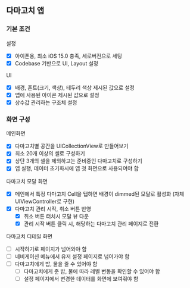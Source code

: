 ## 다마고치 앱

### 기본 조건

설정

- [x] 아이폰용, 최소 iOS 15.0 충족, 세로버전으로 세팅
- [x] Codebase 기반으로 UI, Layout 설정

UI
- [x] 배경, 폰트(크기, 색상), 테두리 색상 제시된 값으로 설정
- [x] 앱에 사용된 아이콘 제시된 값으로 설정
- [x] 상수값 관리하는 구조체 설정

### 화면 구성

메인화면

- [x] 다마고치별 공간을 UICollectionView로 만들어보기
- [x] 최소 20개 이상의 셀로 구성하기
- [x] 상단 3개의 셀을 제외하고는 준비중인 다마고치로 구성하기
- [x] 앱 실행, 데이터 초기화시에 앱 첫 화면으로 사용되어야 함

다마고치 모달 화면

- [x] 메인에서 특정 다마고치 Cell을 탭하면 배경이 dimmed된 모달로 활성화 (자체 UIViewController로 구현)
- [x] 다마고치 관리 시작, 취소 버튼 반영
    - [x] 취소 버튼 터치시 모달 뷰 다운
    - [x] 관리 시작 버튼 클릭 시, 해당하는 다마고치 관리 페이지로 전환

다마고치 디테일 화면

- [ ] 시작하기로 페이지가 넘어와야 함
- [ ] 네비게이션 메뉴에서 유저 설정 페이지로 넘어가야 함
- [ ] 다마고치에게 밥, 물을 줄 수 있어야 함
    - [ ] 다마고치에게 준 밥, 물에 따라 레벨 변동을 확인할 수 있어야 함
    - [ ] 설정 페이지에서 변경한 데이터를 화면에 보여줘야 함

